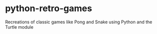 # python-retro-games
Recreations of classic games like Pong and Snake using Python and the Turtle module
